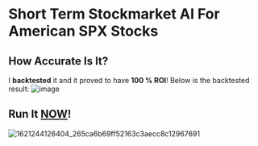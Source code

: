 # Short Term Stockmarket AI For American SPX Stocks
## How Accurate Is It?
I __backtested__ it and it proved to have __100 % ROI__! Below is the backtested result:
![image](https://storage.googleapis.com/replit/images/1621309906645_353fe535e17b345d682f9721dda37b4c.png)
## Run It [NOW](https://replit.com/@oinc/stockmarket-ai?embed=1&output=1#.replit)!
![1621244126404_265ca6b69ff52163c3aecc8c12967691](https://storage.googleapis.com/replit/images/1621310025786_265ca6b69ff52163c3aecc8c12967691.gif)

